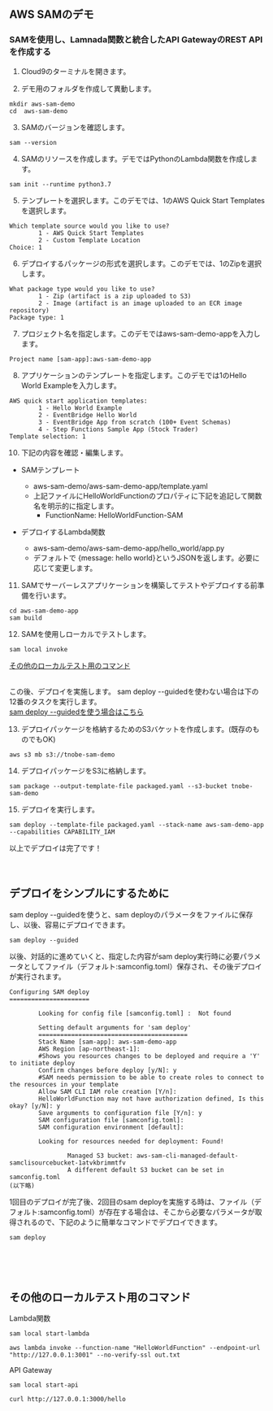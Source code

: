 ## AWS SAMのデモ
### SAMを使用し、Lamnada関数と統合したAPI GatewayのREST APIを作成する


1. Cloud9のターミナルを開きます。

2. デモ用のフォルダを作成して異動します。

```
mkdir aws-sam-demo
cd  aws-sam-demo
```

3. SAMのバージョンを確認します。

```
sam --version
```

4. SAMのリソースを作成します。デモではPythonのLambda関数を作成します。

```
sam init --runtime python3.7
```

5. テンプレートを選択します。このデモでは、1のAWS Quick Start Templatesを選択します。

```
Which template source would you like to use?
        1 - AWS Quick Start Templates
        2 - Custom Template Location
Choice: 1
```

6. デプロイするパッケージの形式を選択します。このデモでは、1のZipを選択します。

```
What package type would you like to use?
        1 - Zip (artifact is a zip uploaded to S3)
        2 - Image (artifact is an image uploaded to an ECR image repository)
Package type: 1
```

7. プロジェクト名を指定します。このデモではaws-sam-demo-appを入力します。

```
Project name [sam-app]:aws-sam-demo-app
```

8. アプリケーションのテンプレートを指定します。このデモでは1のHello World Exampleを入力します。

```
AWS quick start application templates:
        1 - Hello World Example
        2 - EventBridge Hello World
        3 - EventBridge App from scratch (100+ Event Schemas)
        4 - Step Functions Sample App (Stock Trader)
Template selection: 1
```

10. 下記の内容を確認・編集します。

- SAMテンプレート

  - aws-sam-demo/aws-sam-demo-app/template.yaml 
  - 上記ファイルにHelloWorldFunctionのプロパティに下記を追記して関数名を明示的に指定します。
    -  FunctionName: HelloWorldFunction-SAM

- デプロイするLambda関数

  - aws-sam-demo/aws-sam-demo-app/hello_world/app.py
  - デフォルトで {message: hello world}というJSONを返します。必要に応じて変更します。　


11. SAMでサーバーレスアプリケーションを構築してテストやデプロイする前準備を行います。

```
cd aws-sam-demo-app
sam build
```

12. SAMを使用しローカルでテストします。

```
sam local invoke 
```

[その他のローカルテスト用のコマンド](#その他のローカルテスト用のコマンド) 
<br />
<br />


この後、デプロイを実施します。
sam deploy --guidedを使わない場合は下の12番のタスクを実行します。 
<br />
[sam deploy --guidedを使う場合はこちら](#デプロイをシンプルにするために) 
 
 
13. デプロイパッケージを格納するためのS3バケットを作成します。(既存のものでもOK)

```
aws s3 mb s3://tnobe-sam-demo
```

14. デプロイパッケージをS3に格納します。

```
sam package --output-template-file packaged.yaml --s3-bucket tnobe-sam-demo
```

15. デプロイを実行します。

```
sam deploy --template-file packaged.yaml --stack-name aws-sam-demo-app --capabilities CAPABILITY_IAM
```

以上でデプロイは完了です！
 <br />
 <br />
 <br />

## デプロイをシンプルにするために 
 
sam deploy --guidedを使うと、sam deployのパラメータをファイルに保存し、以後、容易にデプロイできます。

```
sam deploy --guided
```

以後、対話的に進めていくと、指定した内容がsam deploy実行時に必要パラメータとしてファイル（デフォルト:samconfig.toml）保存され、その後デプロイが実行されます。

```
Configuring SAM deploy
======================

        Looking for config file [samconfig.toml] :  Not found

        Setting default arguments for 'sam deploy'
        =========================================
        Stack Name [sam-app]: aws-sam-demo-app
        AWS Region [ap-northeast-1]: 
        #Shows you resources changes to be deployed and require a 'Y' to initiate deploy
        Confirm changes before deploy [y/N]: y
        #SAM needs permission to be able to create roles to connect to the resources in your template
        Allow SAM CLI IAM role creation [Y/n]: 
        HelloWorldFunction may not have authorization defined, Is this okay? [y/N]: y
        Save arguments to configuration file [Y/n]: y
        SAM configuration file [samconfig.toml]: 
        SAM configuration environment [default]: 

        Looking for resources needed for deployment: Found!

                Managed S3 bucket: aws-sam-cli-managed-default-samclisourcebucket-1atvkbrimmtfv
                A different default S3 bucket can be set in samconfig.toml
(以下略)
```

1回目のデプロイが完了後、2回目のsam deployを実施する時は、ファイル（デフォルト:samconfig.toml）が存在する場合は、そこから必要なパラメータが取得されるので、下記のように簡単なコマンドでデプロイできます。

```
sam deploy 
```

 <br />
 <br />
 <br />

## その他のローカルテスト用のコマンド 

Lambda関数
```
sam local start-lambda
```

```
aws lambda invoke --function-name "HelloWorldFunction" --endpoint-url "http://127.0.0.1:3001" --no-verify-ssl out.txt
```

API Gateway
```
sam local start-api
```

```
curl http://127.0.0.1:3000/hello
```




